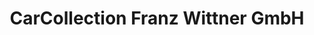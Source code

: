 ---
title: "CarCollection Franz Wittner GmbH"
url: /dietachdorf/carcollection-franz-wittner-gmbh/
shop: Autohaus
---